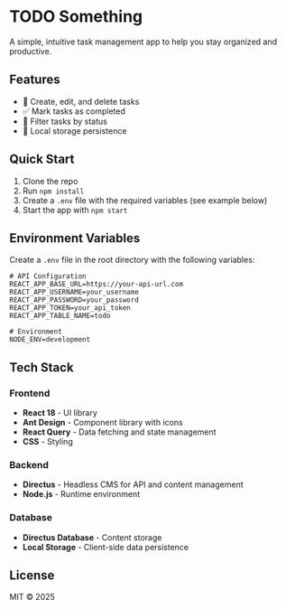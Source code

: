 # TODO Something

A simple, intuitive task management app to help you stay organized and productive.

## Features

- 📝 Create, edit, and delete tasks
- ✅ Mark tasks as completed
- 🔄 Filter tasks by status
- 💾 Local storage persistence

## Quick Start

1. Clone the repo
2. Run `npm install`
3. Create a `.env` file with the required variables (see example below)
4. Start the app with `npm start`

## Environment Variables

Create a `.env` file in the root directory with the following variables:

```
# API Configuration
REACT_APP_BASE_URL=https://your-api-url.com
REACT_APP_USERNAME=your_username
REACT_APP_PASSWORD=your_password
REACT_APP_TOKEN=your_api_token
REACT_APP_TABLE_NAME=todo

# Environment
NODE_ENV=development
```

## Tech Stack

### Frontend
- **React 18** - UI library
- **Ant Design** - Component library with icons
- **React Query** - Data fetching and state management
- **CSS** - Styling

### Backend
- **Directus** - Headless CMS for API and content management
- **Node.js** - Runtime environment

### Database
- **Directus Database** - Content storage
- **Local Storage** - Client-side data persistence

## License

MIT © 2025